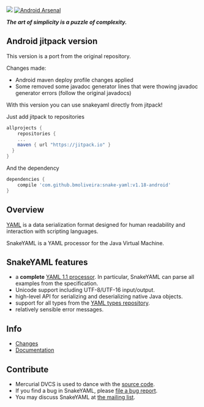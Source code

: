 [![](https://jitpack.io/v/bmoliveira/snake-yaml.svg)](https://jitpack.io/#bmoliveira/snake-yaml)
[![Android Arsenal](https://img.shields.io/badge/Android%20Arsenal-snake--yaml-green.svg?style=flat-square)](http://android-arsenal.com/details/1/3441)

***The art of simplicity is a puzzle of complexity.***

## Android jitpack version ##

This version is a port from the original repository.

Changes made:

- Android maven deploy profile changes applied
- Some removed some javadoc generator lines that were thowing javadoc generator errors (follow the original javadocs)

With this version you can use snakeyaml directly from jitpack!

Just add jitpack to repositories

```groovy
allprojects {
	repositories {
	...
	maven { url "https://jitpack.io" }
  }
}
```
And the dependency

```groovy
dependencies {
	compile 'com.github.bmoliveira:snake-yaml:v1.18-android'
}
```


## Overview ##
[YAML](http://yaml.org) is a data serialization format designed for human readability and interaction with scripting languages.

SnakeYAML is a YAML processor for the Java Virtual Machine.

## SnakeYAML features ##

* a **complete** [YAML 1.1 processor](http://yaml.org/spec/1.1/current.html). In particular, SnakeYAML can parse all examples from the specification.
* Unicode support including UTF-8/UTF-16 input/output.
* high-level API for serializing and deserializing native Java objects.
* support for all types from the [YAML types repository](http://yaml.org/type/index.html).
* relatively sensible error messages.

## Info ##
 * [Changes](https://bitbucket.org/asomov/snakeyaml/wiki/Changes)
 * [Documentation](https://bitbucket.org/asomov/snakeyaml/wiki/Documentation)

## Contribute ##
* Mercurial DVCS is used to dance with the [source code](https://bitbucket.org/asomov/snakeyaml/src).
* If you find a bug in SnakeYAML, please [file a bug report](https://bitbucket.org/asomov/snakeyaml/issues?status=new&status=open).
* You may discuss SnakeYAML at
[the mailing list](http://groups.google.com/group/snakeyaml-core).
